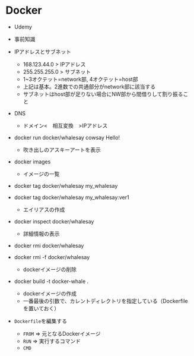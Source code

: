 # Docker
- Udemy

- 事前知識
- IPアドレスとサブネット
    - 168.123.44.0 > IPアドレス
    - 255.255.255.0 > サブネット
    - 1~3オクテット=network部, 4オクテット=host部
    - 上記は基本。2進数での共通部分がnetwork部に該当する
    - サブネットはhost部が足りない場合にNW部から間借りして割り振ること
- DNS
    - ドメイン<　相互変換　>IPアドレス


- docker run docker/whalesay cowsay Hello!
    - 吹き出しのアスキーアートを表示
- docker images
    - イメージの一覧
- docker tag docker/whalesay my_whalesay
- docker tag docker/whalesay my_whalesay:ver1
    - エイリアスの作成

- docker inspect docker/whalesay
    - 詳細情報の表示
- docker rmi docker/whalesay
- docker rmi -f docker/whalesay
    - dockerイメージの削除

- docker build -t docker-whale .
    - dockerイメージの作成
    - 一番最後の引数で、カレントディレクトリを指定している（Dockerfileを置いておく）
- `Dockerfile`を編集する
    - `FROM` => 元となるDockerイメージ
    - `RUN` => 実行するコマンド
    - `CMD`


